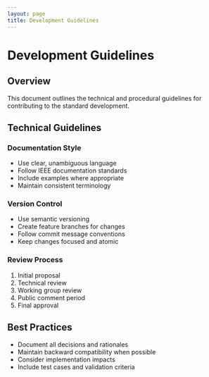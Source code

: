 ```yaml
---
layout: page
title: Development Guidelines
---
```


# Development Guidelines

## Overview

This document outlines the technical and procedural guidelines for contributing to the standard development.

## Technical Guidelines

### Documentation Style

- Use clear, unambiguous language
- Follow IEEE documentation standards
- Include examples where appropriate
- Maintain consistent terminology

### Version Control

- Use semantic versioning
- Create feature branches for changes
- Follow commit message conventions
- Keep changes focused and atomic

### Review Process

1. Initial proposal
2. Technical review
3. Working group review
4. Public comment period
5. Final approval

## Best Practices

- Document all decisions and rationales
- Maintain backward compatibility when possible
- Consider implementation impacts
- Include test cases and validation criteria 